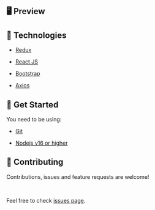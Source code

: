 ## 🖥️ Preview

## 🦾 Technologies

- [Redux](https://es.redux.js.org/)

- [React JS](https://kit.svelte.dev/)

- [Bootstrap](https://Bootstrap.com/)

- [Axios](https://https://axios-http.com/.com/)


## 🚀 Get Started

You need to be using:

- [Git](https://git-scm.com/downloads)

- [Nodejs v16 or higher](https://nodejs.org/es/download/)

## 🤝 Contributing

Contributions, issues and feature requests are welcome!

<br />

Feel free to check [issues page](https://github.com/mgeovany/simple-redux-app/issues).
